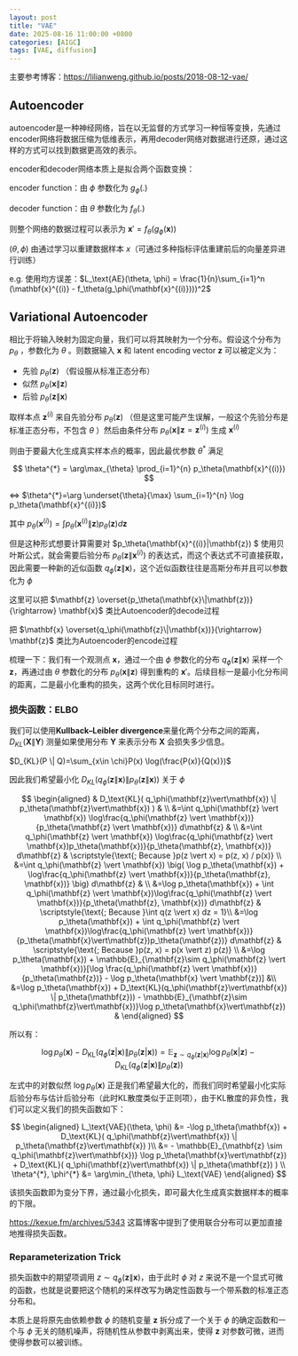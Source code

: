 ```yaml
---
layout: post
title: "VAE"
date: 2025-08-16 11:00:00 +0800
categories: [AIGC]
tags: [VAE, diffusion]
---
```

主要参考博客：https://lilianweng.github.io/posts/2018-08-12-vae/

## Autoencoder

autoencoder是一种神经网络，旨在以无监督的方式学习一种恒等变换，先通过encoder网络将数据压缩为低维表示，再用decoder网络对数据进行还原，通过这样的方式可以找到数据更高效的表示。

encoder和decoder网络本质上是拟合两个函数变换：

encoder function：由 $\phi$ 参数化为 $g_\phi(.)$

decoder function：由 $\theta$ 参数化为  $f_\theta(.)$

则整个网络的数据过程可以表示为 $\mathbf{x}'=f_\theta(g_\phi(\mathbf{x}))$

$(\theta,\phi )$ 由通过学习以重建数据样本 $x$（可通过多种指标评估重建前后的向量差异进行训练）

e.g. 使用均方误差：$L_\text{AE}(\theta, \phi) = \frac{1}{n}\sum_{i=1}^n (\mathbf{x}^{(i)} - f_\theta(g_\phi(\mathbf{x}^{(i)})))^2$

## Variational Autoencoder

相比于将输入映射为固定向量，我们可以将其映射为一个分布。假设这个分布为 $p_\theta$ ，参数化为 $\theta$ 。则数据输入 $\mathbf{x}$ 和 latent encoding vector $\mathbf{z}$ 可以被定义为：

* 先验 $p_\theta(\mathbf{z})$ （假设服从标准正态分布）
* 似然 $p_\theta(\mathbf{x}\|\mathbf{z})$
* 后验 $p_\theta(\mathbf{z}\|\mathbf{x})$

取样本点 $\mathbf{z}^{(i)}$ 来自先验分布 $p_\theta(\mathbf{z})$ （但是这里可能产生误解，一般这个先验分布是标准正态分布，不包含 $\theta$ ）然后由条件分布 $p_\theta(\mathbf{x}\|\mathbf{z}=\mathbf{z}^{(i)})$ 生成 $\mathbf{x}^{(i)}$

则由于要最大化生成真实样本点的概率，因此最优参数 $\theta^{*}$ 满足

$$
\theta^{*} = \arg\max_{\theta} \prod_{i=1}^{n} p_\theta(\mathbf{x}^{(i)})
$$

<=>   $\theta^{*}=\arg \underset{\theta}{\max} \sum_{i=1}^{n} \log p_\theta(\mathbf{x}^{(i)})$

其中   $p_\theta(\mathbf{x}^{(i)})=\int p_\theta(\mathbf{x}^{(i)}\|\mathbf{z}) p_\theta(\mathbf{z})d\mathbf{z}$

但是这种形式想要计算需要对 $p_\theta(\mathbf{x}^{(i)}\|\mathbf{z}) $ 使用贝叶斯公式，就会需要后验分布 $p_\theta(\mathbf{z}\|\mathbf{x}^{(i)})$ 的表达式，而这个表达式不可直接获取，因此需要一种新的近似函数 $q_\phi(\mathbf{z}\|\mathbf{x})$，这个近似函数往往是高斯分布并且可以参数化为 $\phi$

这里可以把  $\mathbf{z} \overset{p_\theta(\mathbf{x}\|\mathbf{z})}{\rightarrow} \mathbf{x}$ 类比Autoencoder的decode过程

把 $\mathbf{x} \overset{q_\phi(\mathbf{z}\|\mathbf{x})}{\rightarrow} \mathbf{z}$ 类比为Autoencoder的encode过程

梳理一下：我们有一个观测点 $\mathbf{x}$，通过一个由 $\phi$ 参数化的分布 $q_\phi(\mathbf{z}\|\mathbf{x})$ 采样一个 $\mathbf{z}$，再通过由 $\theta$ 参数化的分布 $p_\theta(\mathbf{x}\|\mathbf{z})$ 得到重构的 $\mathbf{x}'$。后续目标一是最小化分布间的距离，二是最小化重构的损失，这两个优化目标同时进行。

### 损失函数：ELBO

我们可以使用**Kullback–Leibler divergence**来量化两个分布之间的距离，$D_{KL}(\mathbf{X}\|\mathbf{Y})$ 测量如果使用分布 $\mathbf{Y}$ 来表示分布 $\mathbf{X}$ 会损失多少信息。

$D_{KL}(P \| Q)=\sum_{x\in \chi}P(x) \log(\frac{P(x)}{Q(x)})$

因此我们希望最小化 $D_{KL}(q_\phi(\mathbf{z}\|\mathbf{x})\| p_\theta(\mathbf{z}\|\mathbf{x}) )$ 关于 $\phi$

$$
\begin{aligned}
& D_\text{KL}( q_\phi(\mathbf{z}\vert\mathbf{x}) \| p_\theta(\mathbf{z}\vert\mathbf{x}) ) & \\
&=\int q_\phi(\mathbf{z} \vert \mathbf{x}) \log\frac{q_\phi(\mathbf{z} \vert \mathbf{x})}{p_\theta(\mathbf{z} \vert \mathbf{x})} d\mathbf{z} & \\
&=\int q_\phi(\mathbf{z} \vert \mathbf{x}) \log\frac{q_\phi(\mathbf{z} \vert \mathbf{x})p_\theta(\mathbf{x})}{p_\theta(\mathbf{z}, \mathbf{x})} d\mathbf{z} & \scriptstyle{\text{; Because }p(z \vert x) = p(z, x) / p(x)} \\
&=\int q_\phi(\mathbf{z} \vert \mathbf{x}) \big( \log p_\theta(\mathbf{x}) + \log\frac{q_\phi(\mathbf{z} \vert \mathbf{x})}{p_\theta(\mathbf{z}, \mathbf{x})} \big) d\mathbf{z} & \\
&=\log p_\theta(\mathbf{x}) + \int q_\phi(\mathbf{z} \vert \mathbf{x})\log\frac{q_\phi(\mathbf{z} \vert \mathbf{x})}{p_\theta(\mathbf{z}, \mathbf{x})} d\mathbf{z} & \scriptstyle{\text{; Because }\int q(z \vert x) dz = 1}\\
&=\log p_\theta(\mathbf{x}) + \int q_\phi(\mathbf{z} \vert \mathbf{x})\log\frac{q_\phi(\mathbf{z} \vert \mathbf{x})}{p_\theta(\mathbf{x}\vert\mathbf{z})p_\theta(\mathbf{z})} d\mathbf{z} & \scriptstyle{\text{; Because }p(z, x) = p(x \vert z) p(z)} \\
&=\log p_\theta(\mathbf{x}) + \mathbb{E}_{\mathbf{z}\sim q_\phi(\mathbf{z} \vert \mathbf{x})}[\log \frac{q_\phi(\mathbf{z} \vert \mathbf{x})}{p_\theta(\mathbf{z})} - \log p_\theta(\mathbf{x} \vert \mathbf{z})] &\\
&=\log p_\theta(\mathbf{x}) + D_\text{KL}(q_\phi(\mathbf{z}\vert\mathbf{x}) \| p_\theta(\mathbf{z})) - \mathbb{E}_{\mathbf{z}\sim q_\phi(\mathbf{z}\vert\mathbf{x})}\log p_\theta(\mathbf{x}\vert\mathbf{z}) &
\end{aligned}
$$

所以有：

$$
\log p_\theta(\mathbf{x}) - D_\text{KL}( q_\phi(\mathbf{z}\vert\mathbf{x}) \| p_\theta(\mathbf{z}\vert\mathbf{x}) ) = \mathbb{E}_{\mathbf{z}\sim q_\phi(\mathbf{z}\vert\mathbf{x})}\log p_\theta(\mathbf{x}\vert\mathbf{z}) - D_\text{KL}(q_\phi(\mathbf{z}\vert\mathbf{x}) \| p_\theta(\mathbf{z}))
$$

左式中的对数似然 $\log p_\theta(\mathbf{x})$ 正是我们希望最大化的，而我们同时希望最小化实际后验分布与估计后验分布（此时KL散度类似于正则项），由于KL散度的非负性，我们可以定义我们的损失函数如下：

$$
\begin{aligned}
L_\text{VAE}(\theta, \phi) 
&= -\log p_\theta(\mathbf{x}) + D_\text{KL}( q_\phi(\mathbf{z}\vert\mathbf{x}) \| p_\theta(\mathbf{z}\vert\mathbf{x}) )\\
&= - \mathbb{E}_{\mathbf{z} \sim q_\phi(\mathbf{z}\vert\mathbf{x})} \log p_\theta(\mathbf{x}\vert\mathbf{z}) + D_\text{KL}( q_\phi(\mathbf{z}\vert\mathbf{x}) \| p_\theta(\mathbf{z}) ) \\
\theta^{*}, \phi^{*} &= \arg\min_{\theta, \phi} L_\text{VAE}
\end{aligned}
$$

该损失函数即为变分下界，通过最小化损失，即可最大化生成真实数据样本的概率的下限。

https://kexue.fm/archives/5343 这篇博客中提到了使用联合分布可以更加直接地推得损失函数。

### Reparameterization Trick

损失函数中的期望项调用 $z\sim q_\phi(\mathbf{z}\|\mathbf{x})$，由于此时 $\phi$ 对 $z$ 来说不是一个显式可微的函数，也就是说要把这个随机的采样改写为确定性函数与一个带系数的标准正态分布和。

本质上是将原先由依赖参数 $\phi$ 的随机变量 $\mathbf{z}$ 拆分成了一个关于 $\phi$ 的确定函数和一个与 $\phi$ 无关的随机噪声，将随机性从参数中剥离出来，使得 $\mathbf{z}$ 对参数可微，进而使得参数可以被训练。
